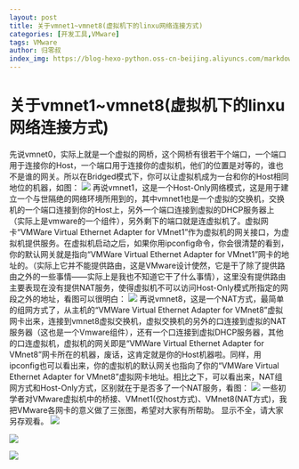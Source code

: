 ```yaml
---
layout: post
title: 关于vmnet1~vmnet8(虚拟机下的linxu网络连接方式)
categories: [开发工具,VMware]
tags: VMware
author: 归零叔
index_img: https://blog-hexo-python.oss-cn-beijing.aliyuncs.com/markdown/image-20200929061116353.png
---
```


# 关于vmnet1~vmnet8(虚拟机下的linxu网络连接方式)

先说vmnet0，实际上就是一个虚拟的网桥，这个网桥有很若干个端口，一个端口用于连接你的Host，一个端口用于连接你的虚拟机，他们的位置是对等的，谁也不是谁的网关。所以在Bridged模式下，你可以让虚拟机成为一台和你的Host相同地位的机器，如图：  ![](https://blog-hexo-python.oss-cn-beijing.aliyuncs.com/markdown/image-20200929060748387.png)   再说vmnet1，这是一个Host-Only网络模式，这是用于建立一个与世隔绝的网络环境所用到的，其中vmnet1也是一个虚拟的交换机，交换机的一个端口连接到你的Host上，另外一个端口连接到虚拟的DHCP服务器上（实际上是vmware的一个组件），另外剩下的端口就是连虚拟机了。虚拟网卡“VMWare Virtual Ethernet Adapter for VMnet1”作为虚拟机的网关接口，为虚拟机提供服务。在虚拟机启动之后，如果你用ipconfig命令，你会很清楚的看到，你的默认网关就是指向“VMWare Virtual Ethernet Adapter for VMnet1”网卡的地址的。（实际上它并不能提供路由，这是VMware设计使然，它是干了除了提供路由之外的一些事情——实际上是我也不知道它干了什么事情），这里没有提供路由主要表现在没有提供NAT服务，使得虚拟机不可以访问Host-Only模式所指定的网段之外的地址，看图可以很明白：  ![](https://blog-hexo-python.oss-cn-beijing.aliyuncs.com/markdown/image-20200929060806395.png)   再说vmnet8，这是一个NAT方式，最简单的组网方式了，从主机的“VMWare Virtual Ethernet Adapter for VMnet8”虚拟网卡出来，连接到vmnet8虚拟交换机，虚拟交换机的另外的口连接到虚拟的NAT服务器（这也是一个Vmware组件），还有一个口连接到虚拟DHCP服务器，其他的口连虚拟机，虚拟机的网关即是“VMWare Virtual Ethernet Adapter for VMnet8”网卡所在的机器，废话，这肯定就是你的Host机器啦。同样，用ipconfig也可以看出来，你的虚拟机的默认网关也指向了你的“VMWare Virtual Ethernet Adapter for VMnet8”虚拟网卡地址。相比之下，可以看出来，NAT组网方式和Host-Only方式，区别就在于是否多了一个NAT服务，看图：  ![](https://blog-hexo-python.oss-cn-beijing.aliyuncs.com/markdown/image-20200929060826824.png)  一些初学者对VMware虚拟机中的桥接、VMnet1(仅host方式)、VMnet8(NAT方式)，我把VMware各网卡的意义做了三张图，希望对大家有所帮助。  显示不全，请大家另存观看。      ![](https://blog-hexo-python.oss-cn-beijing.aliyuncs.com/markdown/image-20200929061116353.png) 

![](https://blog-hexo-python.oss-cn-beijing.aliyuncs.com/markdown/image-20200929061050786.png)



![](https://blog-hexo-python.oss-cn-beijing.aliyuncs.com/markdown/image-20200929060931038.png)